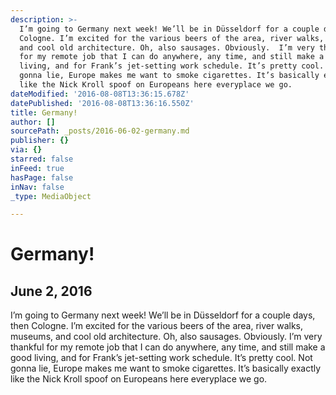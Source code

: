 ```yaml
---
description: >-
  I’m going to Germany next week! We’ll be in Düsseldorf for a couple days, then
  Cologne. I’m excited for the various beers of the area, river walks, museums,
  and cool old architecture. Oh, also sausages. Obviously.  I’m very thankful
  for my remote job that I can do anywhere, any time, and still make a good
  living, and for Frank’s jet-setting work schedule. It’s pretty cool.  Not
  gonna lie, Europe makes me want to smoke cigarettes. It’s basically exactly
  like the Nick Kroll spoof on Europeans here everyplace we go.
dateModified: '2016-08-08T13:36:15.678Z'
datePublished: '2016-08-08T13:36:16.550Z'
title: Germany!
author: []
sourcePath: _posts/2016-06-02-germany.md
publisher: {}
via: {}
starred: false
inFeed: true
hasPage: false
inNav: false
_type: MediaObject

---
```

# Germany!

<article style=""><h1>June 2, 2016</h1><p>I’m going to Germany next week! We’ll be in Düsseldorf for a couple days, then Cologne. I’m excited for the various beers of the area, river walks, museums, and cool old architecture. Oh, also sausages. Obviously. I’m very thankful for my remote job that I can do anywhere, any time, and still make a good living, and for Frank’s jet-setting work schedule. It’s pretty cool. Not gonna lie, Europe makes me want to smoke cigarettes. It’s basically exactly like the Nick Kroll spoof on Europeans here everyplace we go.</p></article>